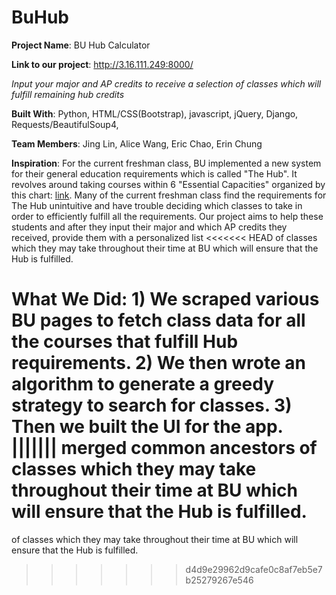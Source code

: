 # BuHub

**Project Name**: BU Hub Calculator

**Link to our project**: http://3.16.111.249:8000/

_Input your major and AP credits to receive a selection of classes which will fulfill remaining hub credits_

**Built With**: Python, HTML/CSS(Bootstrap), javascript, jQuery, Django, Requests/BeautifulSoup4, 

**Team Members**: Jing Lin, Alice Wang, Eric Chao, Erin Chung

**Inspiration**: For the current freshman class, BU implemented a new system for their general
education requirements which is called "The Hub". It revolves around taking courses within 6
"Essential Capacities" organized by this chart: [link](http://https://www.bu.edu/sargent/files/2018/06/BUHub-2.jpg).
Many of the current freshman class find the requirements for The Hub unintuitive and have trouble deciding
which classes to take in order to efficiently fulfill all the requirements. Our project aims to help these
students and after they input their major and which AP credits they received, provide them with a personalized list
<<<<<<< HEAD
of classes which they may take throughout their time at BU which will ensure that the Hub is fulfilled.

**What We Did**: 1) We scraped various BU pages to fetch class data for all the courses that fulfill Hub requirements.
2) We then wrote an algorithm to generate a greedy strategy to search for classes. 3) Then we built the UI for the app. 
||||||| merged common ancestors
of classes which they may take throughout their time at BU which will ensure that the Hub is fulfilled.
=======
of classes which they may take throughout their time at BU which will ensure that the Hub is fulfilled.

>>>>>>> d4d9e29962d9cafe0c8af7eb5e7b25279267e546
